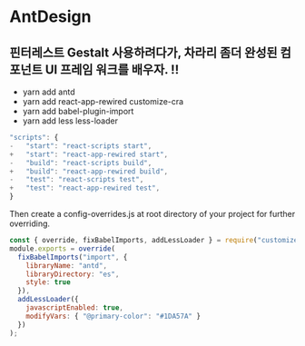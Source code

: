 # AntDesign

## 핀터레스트 Gestalt 사용하려다가, 차라리 좀더 완성된 컴포넌트 UI 프레임 워크를 배우자. !!

- yarn add antd
- yarn add react-app-rewired customize-cra
- yarn add babel-plugin-import
- yarn add less less-loader

```js
"scripts": {
-   "start": "react-scripts start",
+   "start": "react-app-rewired start",
-   "build": "react-scripts build",
+   "build": "react-app-rewired build",
-   "test": "react-scripts test",
+   "test": "react-app-rewired test",
}
```

Then create a config-overrides.js at root directory of your project for further overriding.

```js
const { override, fixBabelImports, addLessLoader } = require("customize-cra");
module.exports = override(
  fixBabelImports("import", {
    libraryName: "antd",
    libraryDirectory: "es",
    style: true
  }),
  addLessLoader({
    javascriptEnabled: true,
    modifyVars: { "@primary-color": "#1DA57A" }
  })
);
```
